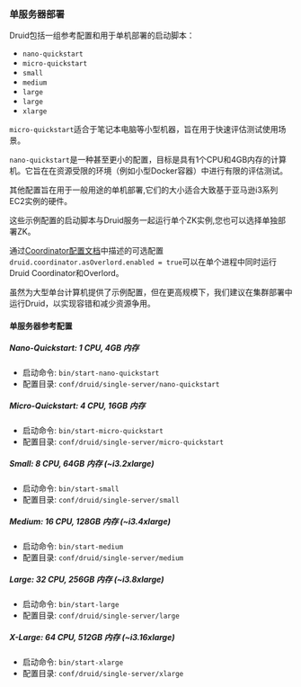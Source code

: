 <!-- toc -->

### 单服务器部署

Druid包括一组参考配置和用于单机部署的启动脚本：

* `nano-quickstart`
* `micro-quickstart`
* `small`
* `medium`
* `large`
* `large`
* `xlarge`

`micro-quickstart`适合于笔记本电脑等小型机器，旨在用于快速评估测试使用场景。

`nano-quickstart`是一种甚至更小的配置，目标是具有1个CPU和4GB内存的计算机。它旨在在资源受限的环境（例如小型Docker容器）中进行有限的评估测试。

其他配置旨在用于一般用途的单机部署,它们的大小适合大致基于亚马逊i3系列EC2实例的硬件。

这些示例配置的启动脚本与Druid服务一起运行单个ZK实例,您也可以选择单独部署ZK。

通过[Coordinator配置文档](../Configuration/configuration.md#Coordinator)中描述的可选配置`druid.coordinator.asOverlord.enabled = true`可以在单个进程中同时运行Druid Coordinator和Overlord。

虽然为大型单台计算机提供了示例配置，但在更高规模下，我们建议在集群部署中运行Druid，以实现容错和减少资源争用。

#### 单服务器参考配置
##### Nano-Quickstart: 1 CPU, 4GB 内存

* 启动命令: `bin/start-nano-quickstart`
* 配置目录: `conf/druid/single-server/nano-quickstart`

##### Micro-Quickstart: 4 CPU, 16GB 内存

* 启动命令: `bin/start-micro-quickstart`
* 配置目录: `conf/druid/single-server/micro-quickstart`

##### Small: 8 CPU, 64GB 内存 (~i3.2xlarge)

* 启动命令: `bin/start-small`
* 配置目录: `conf/druid/single-server/small`

##### Medium: 16 CPU, 128GB 内存 (~i3.4xlarge)

* 启动命令: `bin/start-medium`
* 配置目录: `conf/druid/single-server/medium`

##### Large: 32 CPU, 256GB 内存 (~i3.8xlarge)

* 启动命令: `bin/start-large`
* 配置目录: `conf/druid/single-server/large`

##### X-Large: 64 CPU, 512GB 内存 (~i3.16xlarge)

* 启动命令: `bin/start-xlarge`
* 配置目录: `conf/druid/single-server/xlarge`